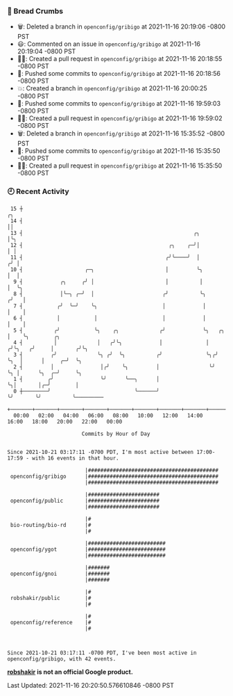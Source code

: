 ### 🍞 Bread Crumbs

 * 🗑: Deleted a branch in `openconfig/gribigo` at 2021-11-16 20:19:06 -0800 PST
 * 😃: Commented on an issue in `openconfig/gribigo` at 2021-11-16 20:19:04 -0800 PST
 * ✍🏼: Created a pull request in `openconfig/gribigo` at 2021-11-16 20:18:55 -0800 PST
 * 🚢: Pushed some commits to `openconfig/gribigo` at 2021-11-16 20:18:56 -0800 PST
 * 💥: Created a branch in `openconfig/gribigo` at 2021-11-16 20:00:25 -0800 PST
 * 🚢: Pushed some commits to `openconfig/gribigo` at 2021-11-16 19:59:03 -0800 PST
 * ✍🏼: Created a pull request in `openconfig/gribigo` at 2021-11-16 19:59:02 -0800 PST
 * 🗑: Deleted a branch in `openconfig/gribigo` at 2021-11-16 15:35:52 -0800 PST
 * 🚢: Pushed some commits to `openconfig/gribigo` at 2021-11-16 15:35:50 -0800 PST
 * ✍🏼: Created a pull request in `openconfig/gribigo` at 2021-11-16 15:35:50 -0800 PST

### 🕘 Recent Activity
```
 15 ┼                                                                        ╭╮
 14 ┤                                                                        ││
 13 ┤                                                       ╭╮               │╰╮
 12 ┤                                               ╭╮    ╭─╯│               │ │
 11 ┤                                              ╭╯╰────╯  │              ╭╯ │
 10 ┤                    ╭─╮                       │         ╰╮             │  │
  9 ┤            ╭╮     ╭╯ │                       │          │             │  ╰╮
  8 ┤            │╰─╮ ╭─╯  │                      ╭╯          ╰╮           ╭╯   │
  7 ┤           ╭╯  ╰─╯    ╰╮                     │            │           │    │
  6 ┤           │           │                     │            │           │    │
  5 ┤          ╭╯           ╰╮    ╭╮             ╭╯            ╰╮   ╭╮     │    ╰╮        ╭╮
  4 ┤          │             │   ╭╯╰╮            │              │  ╭╯╰╮   ╭╯     │       ╭╯╰╮
  3 ┤         ╭╯             ╰╮ ╭╯  ╰╮          ╭╯              ╰╮╭╯  ╰╮  │      │     ╭─╯  ╰╮
  2 ┤         │               │╭╯    ╰╮         │                ╰╯    ╰╮ │      ╰╮  ╭─╯     ╰╮
  1 ┤        ╭╯               ╰╯      ╰──╮      │                       ╰╮│       │╭─╯        │
  0 ┼────────╯                           ╰──────╯                        ╰╯       ╰╯          ╰─────────
    +───────+───────+───────+───────+───────+───────+───────+───────+───────+───────+───────+───────+────
  00:00   02:00   04:00   06:00   08:00   10:00   12:00   14:00   16:00   18:00   20:00   22:00   00:00   

						Commits by Hour of Day


Since 2021-10-21 03:17:11 -0700 PDT, I'm most active between 17:00-17:59 - with 16 events in that hour.

```



```
                         |##########################################
 openconfig/gribigo      |##########################################
                         |##########################################

                         |#######################
 openconfig/public       |#######################
                         |#######################

                         |#
 bio-routing/bio-rd      |#
                         |#

                         |#########################
 openconfig/ygot         |#########################
                         |#########################

                         |#######
 openconfig/gnoi         |#######
                         |#######

                         |#
 robshakir/public        |#
                         |#

                         |#
 openconfig/reference    |#
                         |#



Since 2021-10-21 03:17:11 -0700 PDT, I've been most active in openconfig/gribigo, with 42 events.

```
**[robshakir](mailto:robjs@google.com) is not an official Google product.**  


Last Updated: 2021-11-16 20:20:50.576610846 -0800 PST
